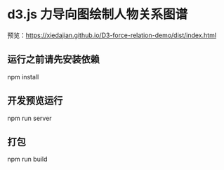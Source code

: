 

# d3.js 力导向图绘制人物关系图谱

预览：https://xiedajian.github.io/D3-force-relation-demo/dist/index.html

## 运行之前请先安装依赖

npm install

## 开发预览运行

npm run server


## 打包

npm run build






